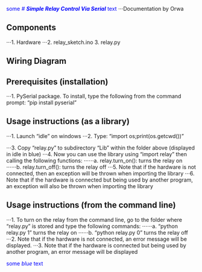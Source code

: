 <span style="color:blue">some *# **Simple Relay Control Via Serial*** text</span> 
⋅⋅⋅Documentation by Orwa

## **Components**
⋅⋅⋅1.	Hardware
⋅⋅⋅2.	relay_sketch.ino
3.	relay.py
## **Wiring Diagram**

## **Prerequisites (installation)**
⋅⋅⋅1.	PySerial package. To install, type the following from the command prompt:
“pip install pyserial”

## **Usage instructions (as a library)**
⋅⋅⋅1.	Launch “idle” on windows
⋅⋅⋅2.	Type: “import os;print(os.getcwd())”
 
⋅⋅⋅3.	Copy “relay.py” to subdirectory “Lib” within the folder above (displayed in idle in blue)
⋅⋅⋅4.	Now you can use the library using “import relay” then calling the following functions:
⋅⋅⋅⋅⋅⋅a.	relay.turn_on(): turns the relay on
⋅⋅⋅⋅⋅⋅b.	relay.turn_off(): turns the relay off
⋅⋅⋅5.	Note that if the hardware is not connected, then an exception will be thrown when importing the library
⋅⋅⋅6.	Note that if the hardware is connected but being used by another program, an exception will also be thrown when importing the library

## **Usage instructions (from the command line)**
⋅⋅⋅1.	To turn on the relay from the command line, go to the folder where “relay.py” is stored and type the following commands:
⋅⋅⋅⋅⋅⋅a.	“python relay.py 1” turns the relay on
⋅⋅⋅⋅⋅⋅b.	“python relay.py 0” turns the relay off
⋅⋅⋅2.	Note that if the hardware is not connected, an error message will be displayed.
⋅⋅⋅3.	Note that if the hardware is connected but being used by another program, an error message will be displayed

<span style="color:blue">some *blue* text</span>
